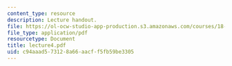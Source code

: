 ```yaml
---
content_type: resource
description: Lecture handout.
file: https://ol-ocw-studio-app-production.s3.amazonaws.com/courses/18-330-introduction-to-numerical-analysis-spring-2004/c94aaad573128a66aacff5fb59be3305_lecture4.pdf
file_type: application/pdf
resourcetype: Document
title: lecture4.pdf
uid: c94aaad5-7312-8a66-aacf-f5fb59be3305
---
```

